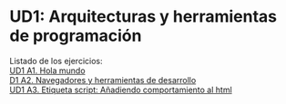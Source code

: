 # UD1: Arquitecturas y herramientas de programación

Listado de los ejercicios: <br/>
[UD1 A1. Hola mundo](https://github.com/JaviEpi/DWEC/tree/main/UD1-ARQUITECTURAS/A1-HolaMundo) <br/>
[D1 A2. Navegadores y herramientas de desarrollo](https://github.com/JaviEpi/DWEC/blob/main/UD1-ARQUITECTURAS/A2-Navegadores/Tarea12NavegadoresHerramientasDesarrolloJavierEpifanioLopez.pdf) <br/>
[UD1 A3. Etiqueta script: Añadiendo comportamiento al html](https://github.com/JaviEpi/DWEC/tree/main/UD1-ARQUITECTURAS/A3-EtiquetaScript)
